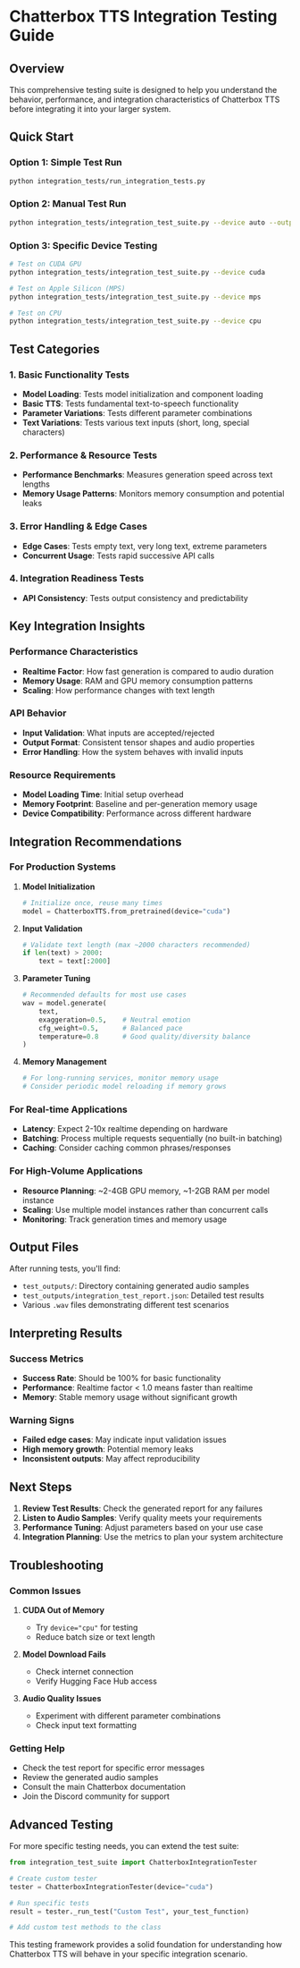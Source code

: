 # Chatterbox TTS Integration Testing Guide

## Overview

This comprehensive testing suite is designed to help you understand the behavior, performance, and integration characteristics of Chatterbox TTS before integrating it into your larger system.

## Quick Start

### Option 1: Simple Test Run
```bash
python integration_tests/run_integration_tests.py
```

### Option 2: Manual Test Run
```bash
python integration_tests/integration_test_suite.py --device auto --output-dir test_outputs
```

### Option 3: Specific Device Testing
```bash
# Test on CUDA GPU
python integration_tests/integration_test_suite.py --device cuda

# Test on Apple Silicon (MPS)
python integration_tests/integration_test_suite.py --device mps

# Test on CPU
python integration_tests/integration_test_suite.py --device cpu
```

## Test Categories

### 1. Basic Functionality Tests
- **Model Loading**: Tests model initialization and component loading
- **Basic TTS**: Tests fundamental text-to-speech functionality
- **Parameter Variations**: Tests different parameter combinations
- **Text Variations**: Tests various text inputs (short, long, special characters)

### 2. Performance & Resource Tests
- **Performance Benchmarks**: Measures generation speed across text lengths
- **Memory Usage Patterns**: Monitors memory consumption and potential leaks

### 3. Error Handling & Edge Cases
- **Edge Cases**: Tests empty text, very long text, extreme parameters
- **Concurrent Usage**: Tests rapid successive API calls

### 4. Integration Readiness Tests
- **API Consistency**: Tests output consistency and predictability

## Key Integration Insights

### Performance Characteristics
- **Realtime Factor**: How fast generation is compared to audio duration
- **Memory Usage**: RAM and GPU memory consumption patterns
- **Scaling**: How performance changes with text length

### API Behavior
- **Input Validation**: What inputs are accepted/rejected
- **Output Format**: Consistent tensor shapes and audio properties
- **Error Handling**: How the system behaves with invalid inputs

### Resource Requirements
- **Model Loading Time**: Initial setup overhead
- **Memory Footprint**: Baseline and per-generation memory usage
- **Device Compatibility**: Performance across different hardware

## Integration Recommendations

### For Production Systems

1. **Model Initialization**
   ```python
   # Initialize once, reuse many times
   model = ChatterboxTTS.from_pretrained(device="cuda")
   ```

2. **Input Validation**
   ```python
   # Validate text length (max ~2000 characters recommended)
   if len(text) > 2000:
       text = text[:2000]
   ```

3. **Parameter Tuning**
   ```python
   # Recommended defaults for most use cases
   wav = model.generate(
       text,
       exaggeration=0.5,    # Neutral emotion
       cfg_weight=0.5,      # Balanced pace
       temperature=0.8      # Good quality/diversity balance
   )
   ```

4. **Memory Management**
   ```python
   # For long-running services, monitor memory usage
   # Consider periodic model reloading if memory grows
   ```

### For Real-time Applications

- **Latency**: Expect 2-10x realtime depending on hardware
- **Batching**: Process multiple requests sequentially (no built-in batching)
- **Caching**: Consider caching common phrases/responses

### For High-Volume Applications

- **Resource Planning**: ~2-4GB GPU memory, ~1-2GB RAM per model instance
- **Scaling**: Use multiple model instances rather than concurrent calls
- **Monitoring**: Track generation times and memory usage

## Output Files

After running tests, you'll find:

- `test_outputs/`: Directory containing generated audio samples
- `test_outputs/integration_test_report.json`: Detailed test results
- Various `.wav` files demonstrating different test scenarios

## Interpreting Results

### Success Metrics
- **Success Rate**: Should be 100% for basic functionality
- **Performance**: Realtime factor < 1.0 means faster than realtime
- **Memory**: Stable memory usage without significant growth

### Warning Signs
- **Failed edge cases**: May indicate input validation issues
- **High memory growth**: Potential memory leaks
- **Inconsistent outputs**: May affect reproducibility

## Next Steps

1. **Review Test Results**: Check the generated report for any failures
2. **Listen to Audio Samples**: Verify quality meets your requirements
3. **Performance Tuning**: Adjust parameters based on your use case
4. **Integration Planning**: Use the metrics to plan your system architecture

## Troubleshooting

### Common Issues

1. **CUDA Out of Memory**
   - Try `device="cpu"` for testing
   - Reduce batch size or text length

2. **Model Download Fails**
   - Check internet connection
   - Verify Hugging Face Hub access

3. **Audio Quality Issues**
   - Experiment with different parameter combinations
   - Check input text formatting

### Getting Help

- Check the test report for specific error messages
- Review the generated audio samples
- Consult the main Chatterbox documentation
- Join the Discord community for support

## Advanced Testing

For more specific testing needs, you can extend the test suite:

```python
from integration_test_suite import ChatterboxIntegrationTester

# Create custom tester
tester = ChatterboxIntegrationTester(device="cuda")

# Run specific tests
result = tester._run_test("Custom Test", your_test_function)

# Add custom test methods to the class
```

This testing framework provides a solid foundation for understanding how Chatterbox TTS will behave in your specific integration scenario.
